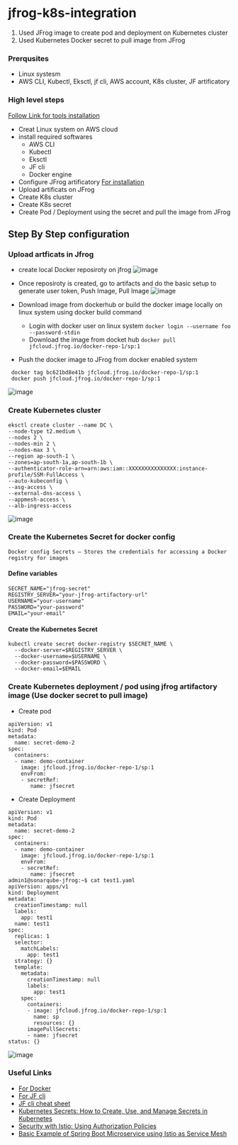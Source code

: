 # jfrog-k8s-integration
1. Used JFrog image to create pod and deployment on Kubernetes cluster
2. Used Kubernetes Docker secret to pull image from JFrog

### Prerqusites 
- Linux systesm
- AWS CLI, Kubectl, Eksctl, jf cli, AWS account, K8s cluster, JF artificatory

### High level steps 
[Follow Link for tools installation](https://sunitabachhav2007.hashnode.dev/prometheus-and-grafana-dashboard-on-eks-cluster-using-helm-chart#heading-setup-an-aws-ec2-instance)
- Creat Linux system on AWS cloud
- install required softwares
  - AWS CLI 
  - Kubectl
  - Eksctl
  - JF cli
  - Docker engine
 - Configure JFrog artificatory [For installation](https://jfrog.com/help/r/jfrog-installation-setup-documentation/installing-artifactory)
 - Upload artificats on JFrog
 - Create K8s cluster
 - Create K8s secret
 - Create Pod / Deployment using the secret and pull the image from JFrog

## Step By Step configuration
### Upload artficats in Jfrog
- create local Docker reposiroty on jfrog
  ![image](https://github.com/anand40090/jfrog-k8s-integration/assets/32446706/960dd4f5-786f-4b26-b396-b63fe4df21ec)
- Once reposiroty is created, go to artifacts and do the basic setup to generate user token, Push Image, Pull Image
  ![image](https://github.com/anand40090/jfrog-k8s-integration/assets/32446706/d98ccdc9-0706-4612-b8ea-b7b293ce7e9b)
- Download image from dockerhub or build the docker image locally on linux system using docker build command
  - Login with docker user on linux system ``` docker login --username foo --password-stdin ```
  - Download the image from docket hub ``` docker pull jfcloud.jfrog.io/docker-repo-1/sp:1 ```
      
- Push the docker image to JFrog from docker enabled system
 ```
  docker tag bc621bd8e41b jfcloud.jfrog.io/docker-repo-1/sp:1
  docker push jfcloud.jfrog.io/docker-repo-1/sp:1
  ```
  ![image](https://github.com/anand40090/jfrog-k8s-integration/assets/32446706/2f370b9e-c2a6-43b7-87aa-e6d7ab2185a9)
### Create Kubernetes cluster 
```
eksctl create cluster --name DC \
--node-type t2.medium \
--nodes 2 \
--nodes-min 2 \
--nodes-max 3 \
--region ap-south-1 \
--zones=ap-south-1a,ap-south-1b \
--authenticator-role-arn=arn:aws:iam::XXXXXXXXXXXXXXX:instance-profile/SSM-FullAccess \
--auto-kubeconfig \
--asg-access \
--external-dns-access \
--appmesh-access \
--alb-ingress-access
```
![image](https://github.com/anand40090/jfrog-k8s-integration/assets/32446706/fcb6da78-3b55-4562-8ebe-b5fb012882a5)

### Create the Kubernetes Secret for docker config 
 ``` Docker config Secrets – Stores the credentials for accessing a Docker registry for images ```

#### Define variables
```
SECRET_NAME="jfrog-secret"
REGISTRY_SERVER="your-jfrog-artifactory-url"
USERNAME="your-username"
PASSWORD="your-password"
EMAIL="your-email"
```
#### Create the Kubernetes Secret
```
kubectl create secret docker-registry $SECRET_NAME \
  --docker-server=$REGISTRY_SERVER \
  --docker-username=$USERNAME \
  --docker-password=$PASSWORD \
  --docker-email=$EMAIL
```
### Create Kubernetes deployment / pod using jfrog artifactory image (Use docker secret to pull image)
- Create pod
```
apiVersion: v1
kind: Pod
metadata:
  name: secret-demo-2
spec:
  containers:
  - name: demo-container
    image: jfcloud.jfrog.io/docker-repo-1/sp:1
    envFrom:
    - secretRef:
       name: jfsecret
```
- Create Deployment
```
apiVersion: v1
kind: Pod
metadata:
  name: secret-demo-2
spec:
  containers:
  - name: demo-container
    image: jfcloud.jfrog.io/docker-repo-1/sp:1
    envFrom:
    - secretRef:
       name: jfsecret
admin1@sonarqube-jfrog:~$ cat test1.yaml
apiVersion: apps/v1
kind: Deployment
metadata:
  creationTimestamp: null
  labels:
    app: test1
  name: test1
spec:
  replicas: 1
  selector:
    matchLabels:
      app: test1
  strategy: {}
  template:
    metadata:
      creationTimestamp: null
      labels:
        app: test1
    spec:
      containers:
      - image: jfcloud.jfrog.io/docker-repo-1/sp:1
        name: sp
        resources: {}
      imagePullSecrets:
      - name: jfsecret
status: {}
```
![image](https://github.com/anand40090/jfrog-k8s-integration/assets/32446706/64281155-bdc0-4a0f-a132-7bc39eb0dd65)

### Useful Links 
- [For Docker](https://docs.docker.com)
- [For JF cli](https://jfrog.com/help/r/jfrog-cli/jfrog-cli-plugins)
- [JF cli cheat sheet](https://media.jfrog.com/wp-content/uploads/2021/03/30185137/JFrogCLICheatSheet.pdf)
- [Kubernetes Secrets: How to Create, Use, and Manage Secrets in Kubernetes](https://www.youtube.com/watch?v=zi_8gccSsig&list=PLY63ZQr2Y5BHkJJhwPjJuJ41CIyv3m7Ru&index=23)
- [Security with Istio: Using Authorization Policies](https://youtu.be/no9kg4vzXUo?si=y6mmml2b1FbLxizf)
- [Basic Example of Spring Boot Microservice using Istio as Service Mesh](https://arupmishra91.medium.com/basic-example-of-spring-boot-microservice-using-istio-as-service-mesh-673073dcab07)


    
  
